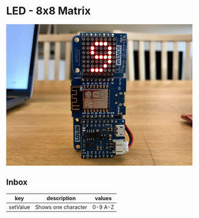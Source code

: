 # LED - 8x8 Matrix

<img src=demo.jpg width=500>

## Inbox

| key      | description         | values  |
|----------|---------------------|---------|
| setValue | Shows one character | 0-9 A-Z |
